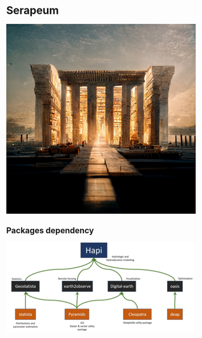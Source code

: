 # Serapeum
![main-image](images/main-image.jpg)
## Packages dependency
![dependency](images/packages-dependency.jpg)